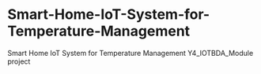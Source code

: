 # Smart-Home-IoT-System-for-Temperature-Management
Smart Home IoT System for Temperature Management Y4_IOTBDA_Module project
